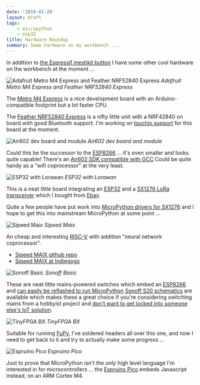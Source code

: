 ```yaml
---
date: '2019-01-28'
layout: draft
tags:
    - micropython
    - esp32
title: Hardware Roundup
summary: Some hardware on my workbench ...
---
```


In addition to [the Espressif meshkit button](/art/esp32-meshkit-button-micropython)
I have some other cool hardware on the workbench at the moment ...

![Adafruit Metro M4 Express and Feather NRF52840 Express](adafruit.jpg)
*Adafruit Metro M4 Express and Feather NRF52840 Express*

The [Metro M4 Express](https://www.adafruit.com/product/3382)
is a nice development board with an Arduino-compatible footprint but a lot faster CPU.  

The [Feather NRF52840 Express](https://www.adafruit.com/product/4062) is a nifty little unit with a NRF42840 on board with good
Bluetooth support. I'm working on [touchio support](https://github.com/adafruit/circuitpython/issues/1048)
for this board at the moment.

![Air602 dev board and module](air602.jpg)
*Air602 dev board and module*

Could this be the successor to the [ESP8266](/tag/esp8266/) ... it's even smaller and 
looks quite capable!  There's an [Air602 SDK compatible with GCC](https://yoursunny.com/t/2018/Air602-blink/)
Could be quite handy as a "wifi coprocessor" at the very least.

![ESP32 with Lorawan](lorawan.jpg)
*ESP32 with Lorawan*

This is a neat little board integrating an [ESP32](/tag/esp32/) and a
[SX1276 LoRa transceiver](https://www.semtech.com/products/wireless-rf/lora-transceivers/sx1276) 
which I bought from [Ebay](https://www.ebay.com.au/sch/i.html?_nkw=esp32+sx1276).

Quite a few people have put work into [MicroPython drivers for SX1276](https://www.google.com/search?client=ubuntu&channel=fs&q=micropython+sx1276)
and I hope to get this into mainstream MicroPython at some point ...

![Sipeed Maix](sipeed-maix.jpg)
*Sipeed Maix*

An cheap and interesting [RISC-V](https://riscv.org/) with addition "neural network coprocessor".

* [Sipeed MAIX github repo](https://github.com/sipeed/MaixPy)
* [Sipeed MAIX at Indiegogo](https://www.indiegogo.com/projects/sipeed-maix-the-world-first-risc-v-64-ai-module#/)

![Sonoff Basic](sonoff-basic.jpg)
*Sonoff Basic*

These are neat little mains-powered switches which embed an [ESP8266](/tag/esp8266/) and
[can easily be reflashed to run MicroPython](https://medium.com/cloud4rpi/getting-micropython-on-a-sonoff-smart-switch-1df6c071720a)
[Sonoff S20 schematics](https://www.itead.cc/wiki/S20_Smart_Socket) are available which makes these
a great choice if you're considering switching mains from a hobbyist project and
[don't want to get locked into someone else's IoT solution](/art/the-internet-of-not-shit-things/).

![TinyFPGA BX](tinyfpga-bx.jpg)
*TinyFPGA BX*

Suitable for running [FuPy](https://nick.zoic.org/art/fupy-micropython-for-fpga/), I've soldered 
headers all over this one, and now I need to get back to it and try to actually make some progress ...

![Espruino Pico](espruino-pico.jpg)
*Espruino Pico*

Just to prove that MicroPython isn't the *only* high level language I'm interested in for
microcontrollers ... the [Espruino Pico](http://www.espruino.com/Pico) embeds Javascript instead,
on an ARM Cortex M4.

